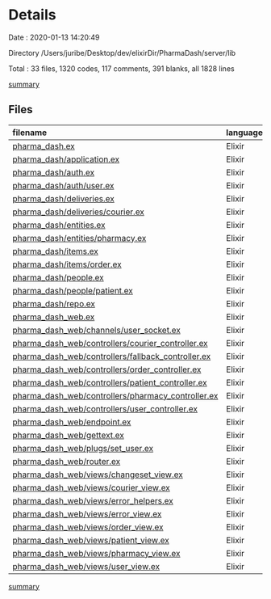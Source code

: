 # Details

Date : 2020-01-13 14:20:49

Directory /Users/juribe/Desktop/dev/elixirDir/PharmaDash/server/lib

Total : 33 files,  1320 codes, 117 comments, 391 blanks, all 1828 lines

[summary](results.md)

## Files
| filename | language | code | comment | blank | total |
| :--- | :--- | ---: | ---: | ---: | ---: |
| [pharma_dash.ex](file:///Users/juribe/Desktop/dev/elixirDir/PharmaDash/server/lib/pharma_dash.ex) | Elixir | 8 | 0 | 2 | 10 |
| [pharma_dash/application.ex](file:///Users/juribe/Desktop/dev/elixirDir/PharmaDash/server/lib/pharma_dash/application.ex) | Elixir | 16 | 11 | 5 | 32 |
| [pharma_dash/auth.ex](file:///Users/juribe/Desktop/dev/elixirDir/PharmaDash/server/lib/pharma_dash/auth.ex) | Elixir | 85 | 6 | 36 | 127 |
| [pharma_dash/auth/user.ex](file:///Users/juribe/Desktop/dev/elixirDir/PharmaDash/server/lib/pharma_dash/auth/user.ex) | Elixir | 43 | 0 | 6 | 49 |
| [pharma_dash/deliveries.ex](file:///Users/juribe/Desktop/dev/elixirDir/PharmaDash/server/lib/pharma_dash/deliveries.ex) | Elixir | 67 | 6 | 32 | 105 |
| [pharma_dash/deliveries/courier.ex](file:///Users/juribe/Desktop/dev/elixirDir/PharmaDash/server/lib/pharma_dash/deliveries/courier.ex) | Elixir | 21 | 1 | 4 | 26 |
| [pharma_dash/entities.ex](file:///Users/juribe/Desktop/dev/elixirDir/PharmaDash/server/lib/pharma_dash/entities.ex) | Elixir | 67 | 6 | 32 | 105 |
| [pharma_dash/entities/pharmacy.ex](file:///Users/juribe/Desktop/dev/elixirDir/PharmaDash/server/lib/pharma_dash/entities/pharmacy.ex) | Elixir | 25 | 0 | 4 | 29 |
| [pharma_dash/items.ex](file:///Users/juribe/Desktop/dev/elixirDir/PharmaDash/server/lib/pharma_dash/items.ex) | Elixir | 67 | 6 | 32 | 105 |
| [pharma_dash/items/order.ex](file:///Users/juribe/Desktop/dev/elixirDir/PharmaDash/server/lib/pharma_dash/items/order.ex) | Elixir | 42 | 2 | 4 | 48 |
| [pharma_dash/people.ex](file:///Users/juribe/Desktop/dev/elixirDir/PharmaDash/server/lib/pharma_dash/people.ex) | Elixir | 67 | 6 | 32 | 105 |
| [pharma_dash/people/patient.ex](file:///Users/juribe/Desktop/dev/elixirDir/PharmaDash/server/lib/pharma_dash/people/patient.ex) | Elixir | 23 | 3 | 4 | 30 |
| [pharma_dash/repo.ex](file:///Users/juribe/Desktop/dev/elixirDir/PharmaDash/server/lib/pharma_dash/repo.ex) | Elixir | 5 | 0 | 1 | 6 |
| [pharma_dash_web.ex](file:///Users/juribe/Desktop/dev/elixirDir/PharmaDash/server/lib/pharma_dash_web.ex) | Elixir | 53 | 1 | 13 | 67 |
| [pharma_dash_web/channels/user_socket.ex](file:///Users/juribe/Desktop/dev/elixirDir/PharmaDash/server/lib/pharma_dash_web/channels/user_socket.ex) | Elixir | 7 | 23 | 4 | 34 |
| [pharma_dash_web/controllers/courier_controller.ex](file:///Users/juribe/Desktop/dev/elixirDir/PharmaDash/server/lib/pharma_dash_web/controllers/courier_controller.ex) | Elixir | 66 | 0 | 19 | 85 |
| [pharma_dash_web/controllers/fallback_controller.ex](file:///Users/juribe/Desktop/dev/elixirDir/PharmaDash/server/lib/pharma_dash_web/controllers/fallback_controller.ex) | Elixir | 25 | 0 | 5 | 30 |
| [pharma_dash_web/controllers/order_controller.ex](file:///Users/juribe/Desktop/dev/elixirDir/PharmaDash/server/lib/pharma_dash_web/controllers/order_controller.ex) | Elixir | 129 | 0 | 32 | 161 |
| [pharma_dash_web/controllers/patient_controller.ex](file:///Users/juribe/Desktop/dev/elixirDir/PharmaDash/server/lib/pharma_dash_web/controllers/patient_controller.ex) | Elixir | 65 | 0 | 16 | 81 |
| [pharma_dash_web/controllers/pharmacy_controller.ex](file:///Users/juribe/Desktop/dev/elixirDir/PharmaDash/server/lib/pharma_dash_web/controllers/pharmacy_controller.ex) | Elixir | 42 | 0 | 12 | 54 |
| [pharma_dash_web/controllers/user_controller.ex](file:///Users/juribe/Desktop/dev/elixirDir/PharmaDash/server/lib/pharma_dash_web/controllers/user_controller.ex) | Elixir | 84 | 0 | 20 | 104 |
| [pharma_dash_web/endpoint.ex](file:///Users/juribe/Desktop/dev/elixirDir/PharmaDash/server/lib/pharma_dash_web/endpoint.ex) | Elixir | 37 | 9 | 10 | 56 |
| [pharma_dash_web/gettext.ex](file:///Users/juribe/Desktop/dev/elixirDir/PharmaDash/server/lib/pharma_dash_web/gettext.ex) | Elixir | 15 | 3 | 7 | 25 |
| [pharma_dash_web/plugs/set_user.ex](file:///Users/juribe/Desktop/dev/elixirDir/PharmaDash/server/lib/pharma_dash_web/plugs/set_user.ex) | Elixir | 17 | 0 | 6 | 23 |
| [pharma_dash_web/router.ex](file:///Users/juribe/Desktop/dev/elixirDir/PharmaDash/server/lib/pharma_dash_web/router.ex) | Elixir | 74 | 3 | 18 | 95 |
| [pharma_dash_web/views/changeset_view.ex](file:///Users/juribe/Desktop/dev/elixirDir/PharmaDash/server/lib/pharma_dash_web/views/changeset_view.ex) | Elixir | 14 | 2 | 4 | 20 |
| [pharma_dash_web/views/courier_view.ex](file:///Users/juribe/Desktop/dev/elixirDir/PharmaDash/server/lib/pharma_dash_web/views/courier_view.ex) | Elixir | 20 | 0 | 4 | 24 |
| [pharma_dash_web/views/error_helpers.ex](file:///Users/juribe/Desktop/dev/elixirDir/PharmaDash/server/lib/pharma_dash_web/views/error_helpers.ex) | Elixir | 15 | 17 | 2 | 34 |
| [pharma_dash_web/views/error_view.ex](file:///Users/juribe/Desktop/dev/elixirDir/PharmaDash/server/lib/pharma_dash_web/views/error_view.ex) | Elixir | 12 | 12 | 6 | 30 |
| [pharma_dash_web/views/order_view.ex](file:///Users/juribe/Desktop/dev/elixirDir/PharmaDash/server/lib/pharma_dash_web/views/order_view.ex) | Elixir | 23 | 0 | 4 | 27 |
| [pharma_dash_web/views/patient_view.ex](file:///Users/juribe/Desktop/dev/elixirDir/PharmaDash/server/lib/pharma_dash_web/views/patient_view.ex) | Elixir | 18 | 0 | 4 | 22 |
| [pharma_dash_web/views/pharmacy_view.ex](file:///Users/juribe/Desktop/dev/elixirDir/PharmaDash/server/lib/pharma_dash_web/views/pharmacy_view.ex) | Elixir | 20 | 0 | 4 | 24 |
| [pharma_dash_web/views/user_view.ex](file:///Users/juribe/Desktop/dev/elixirDir/PharmaDash/server/lib/pharma_dash_web/views/user_view.ex) | Elixir | 48 | 0 | 7 | 55 |

[summary](results.md)